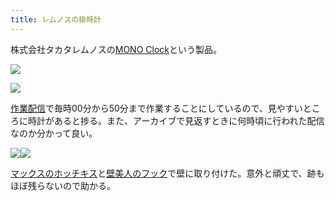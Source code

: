 ```yaml
---
title: レムノスの掛時計
---
```

株式会社タカタレムノスの[MONO Clock](https://www.amazon.co.jp/dp/B004UIT8BK)という製品。

![](https://lh5.googleusercontent.com/zMzAQwvxyUqP-B61sHfYidGFOAiMdgQwBXLNYzQLwwN1EXGp-MzmuCY5Tj1VrFLuSMdv7EQhL0DjNPk0z7g3eMJ5MhE62NTQLYdaA28EoLbFmfIJuz5GlPBPn57fjt0KDOYvyQCCVMGyVmkm67HZkw)

![](https://lh5.googleusercontent.com/t2afEeNjLqytEQOZy_XUfQvSLP1L-HSPwR5BpgkDVtzQ2E0ncfSRRouhNMEG-xNLYQh5t5AIotDNaj1RooUPUEv8ggATKXQeUtgR7Iwrw0DIhXPOkslOIgm-yxKoDwxeEoQNFb4TVcHyex0nhkJpSA)

[作業配信](https://www.youtube.com/channel/UC5s-KpSDGzxWPWNv94PnJHw)で毎時00分から50分まで作業することにしているので、見やすいところに時計があると捗る。また、アーカイブで見返すときに何時頃に行われた配信なのか分かって良い。

![](https://lh3.googleusercontent.com/gNchByn14f-AhpcXlyM2E6DfeE6v5GapzY92Urm2ViKrlNuY1hqYUAKtkamx3E6mRAIpFHCJSxf3xVFwowBgmHW66KcMloAjpzbEQGvaKr7frfPRupDGnksgC-yIWyy1khMBCpxXHj0um71KvhpxTw)![](https://lh3.googleusercontent.com/S0dbNJanmhPC8jexX7zjXptsIVgclGmVlyNTS_3lGuFmw_ovBU2q-IorPmfS63G3CLVeEEfDJFEAUVeOJH08JhGKQCOqZo4RwTl1JgP9C2oxY8ATWeLs1cRh_P2QtU8iN4dJJj6y17Z6ubWufoLeWA)

[マックスのホッチキス](https://www.amazon.co.jp/dp/B000O9WRWG)と[壁美人のフック](https://www.amazon.co.jp/dp/B00CU78TDG)で壁に取り付けた。意外と頑丈で、跡もほぼ残らないので助かる。
